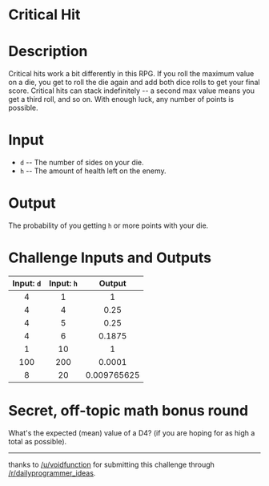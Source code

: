 # Critical Hit
<div class="md"><h1>Description</h1>
<p>Critical hits work a bit differently in this RPG.  If you roll the maximum value on a die, you get to roll the die again and add both dice rolls to get your final score.  Critical hits can stack indefinitely -- a second max value means you get a third roll, and so on.  With enough luck, any number of points is possible.</p>
<h1>Input</h1>
<ul>
<li><code>d</code> -- The number of sides on your die.</li>
<li><code>h</code> -- The amount of health left on the enemy.</li>
</ul>
<h1>Output</h1>
<p>The probability of you getting <code>h</code> or more points with your die.</p>
<h1>Challenge Inputs and Outputs</h1>
<table><thead>
<tr>
<th align="center">Input: <code>d</code></th>
<th align="center">Input: <code>h</code></th>
<th align="center">Output</th>
</tr>
</thead><tbody>
<tr>
<td align="center">4</td>
<td align="center">1</td>
<td align="center">1</td>
</tr>
<tr>
<td align="center">4</td>
<td align="center">4</td>
<td align="center">0.25</td>
</tr>
<tr>
<td align="center">4</td>
<td align="center">5</td>
<td align="center">0.25</td>
</tr>
<tr>
<td align="center">4</td>
<td align="center">6</td>
<td align="center">0.1875</td>
</tr>
<tr>
<td align="center">1</td>
<td align="center">10</td>
<td align="center">1</td>
</tr>
<tr>
<td align="center">100</td>
<td align="center">200</td>
<td align="center">0.0001</td>
</tr>
<tr>
<td align="center">8</td>
<td align="center">20</td>
<td align="center">0.009765625</td>
</tr>
</tbody></table>
<h1>Secret, off-topic math bonus round</h1>
<p>What's the expected (mean) value of a D4? (if you are hoping for as high a total as possible).</p>
<hr/>
<p>thanks to <a href="/u/voidfunction">/u/voidfunction</a> for submitting this challenge through <a href="/r/dailyprogrammer_ideas">/r/dailyprogrammer_ideas</a>.</p>
</div>
